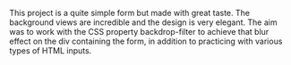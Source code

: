 This project is a quite simple form but made with great taste. 
The background views are incredible and the design is very elegant. 
The aim was to work with the CSS property backdrop-filter to achieve that blur effect on the div containing the form, 
in addition to practicing with various types of HTML inputs.
